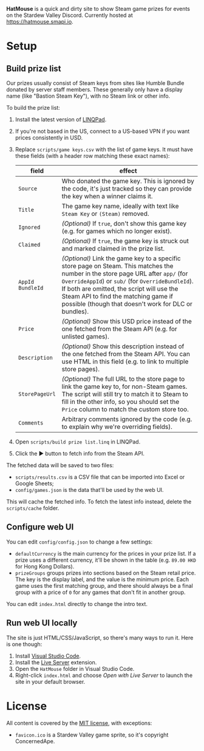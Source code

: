 **HatMouse** is a quick and dirty site to show Steam game prizes for events on the Stardew Valley
Discord. Currently hosted at https://hatmouse.smapi.io.

# Setup
## Build prize list
Our prizes usually consist of Steam keys from sites like Humble Bundle donated by server staff
members. These generally only have a display name (like "Bastion Steam Key"), with no Steam link or
other info.

To build the prize list:

1. Install the latest version of [LINQPad](https://www.linqpad.net/).
2. If you're not based in the US, connect to a US-based VPN if you want prices consistently in USD.
3. Replace `scripts/game keys.csv` with the list of game keys. It must have these fields (with a
   header row matching these exact names):

   field     | effect
   --------- | ------
   `Source`  | Who donated the game key. This is ignored by the code, it's just tracked so they can provide the key when a winner claims it.
   `Title`   | The game key name, ideally with text like `Steam Key` or `(Steam)` removed.
   `Ignored` | _(Optional)_ If `true`, don't show this game key (e.g. for games which no longer exist).
   `Claimed` | _(Optional)_ If `true`, the game key is struck out and marked claimed in the prize list.
   `AppId`<br />`BundleId` | _(Optional)_ Link the game key to a specific store page on Steam. This matches the number in the store page URL after `app/` (for `OverrideAppId`) or `sub/` (for `OverrideBundleId`). If both are omitted, the script will use the Steam API to find the matching game if possible (though that doesn't work for DLC or bundles).
   `Price`   | _(Optional)_ Show this USD price instead of the one fetched from the Steam API (e.g. for unlisted games).
   `Description` | _(Optional)_ Show this description instead of the one fetched from the Steam API. You can use HTML in this field (e.g. to link to multiple store pages).
   `StorePageUrl` | _(Optional)_ The full URL to the store page to link the game key to, for non-Steam games. The script will still try to match it to Steam to fill in the other info, so you should set the `Price` column to match the custom store too.
   `Comments` | Arbitrary comments ignored by the code (e.g. to explain why we're overriding fields).

4. Open `scripts/build prize list.linq` in LINQPad.
5. Click the ▶ button to fetch info from the Steam API.

The fetched data will be saved to two files:
* `scripts/results.csv` is a CSV file that can be imported into Excel or Google Sheets;
* `config/games.json` is the data that'll be used by the web UI.

This will cache the fetched info. To fetch the latest info instead, delete the `scripts/cache`
folder.

## Configure web UI
You can edit `config/config.json` to change a few settings:

* `defaultCurrency` is the main currency for the prices in your prize list. If a prize uses a
  different currency, it'll be shown in the table (e.g. `89.00 HKD` for Hong Kong Dollars).
* `prizeGroups` groups prizes into sections based on the Steam retail price. The key is the display
  label, and the value is the minimum price. Each game uses the first matching group, and there
  should always be a final group with a price of `0` for any games that don't fit in another group.

You can edit `index.html` directly to change the intro text.

## Run web UI locally
The site is just HTML/CSS/JavaScript, so there's many ways to run it. Here is one though:

1. Install [Visual Studio Code](https://code.visualstudio.com).
2. Install the [Live Server](https://marketplace.visualstudio.com/items?itemName=ritwickdey.LiveServer)
   extension.
3. Open the `HatMouse` folder in Visual Studio Code.
4. Right-click `index.html` and choose _Open with Live Server_ to launch the site in your default
   browser.

# License
All content is covered by the [MIT license](LICENSE), with exceptions:

* `favicon.ico` is a Stardew Valley game sprite, so it's copyright ConcernedApe.
